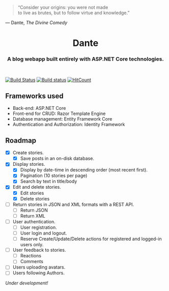 > “Consider your origins: you were not made<br>to live as brutes, but to follow virtue and knowledge.”

— Dante, *The Divine Comedy*

<h1 align="center">Dante</h1>
<h3 align="center">A blog webapp built entirely with ASP.NET Core technologies.</h3>
<br>

[![Build Status](https://travis-ci.org/maacpiash/Dante.svg?branch=master)](https://travis-ci.org/maacpiash/Dante)
[![Build status](https://ci.appveyor.com/api/projects/status/a77ttt1754stb2rh/branch/master?svg=true)](https://ci.appveyor.com/project/maacpiash/dante/branch/master)
[![HitCount](http://hits.dwyl.io/maacpiash/Dante.svg)](http://hits.dwyl.io/maacpiash/Dante)

## Frameworks used

- Back-end: ASP.NET Core
- Front-end for CRUD: Razor Template Engine
- Database management: Entity Framework Core
- Authentication and Authorization: Identity Framework

## Roadmap

- [x] Create stories.
    - [x] Save posts in an on-disk database.
- [x] Display stories.
    - [x] Display by date-time in descending order (most recent first).
    - [x] Pagination (10 stories per page)
    - [x] Search by text in title/body
- [x] Edit and delete stories.
    - [x] Edit stories
    - [x] Delete stories
- [ ] Return stories in JSON and XML formats with a REST API.
    - [ ] Return JSON
    - [ ] Return XML
- [ ] User authentication.
    - [ ] User registration.
    - [ ] User login and logout.
    - [ ] Reserve Create/Update/Delete actions for registered and logged-in users only.
- [ ] User feedback to stories.
    - [ ] Reactions
    - [ ] Comments
- [ ] Users uploading avatars.
- [ ] Users following Authors.

*Under development!*
